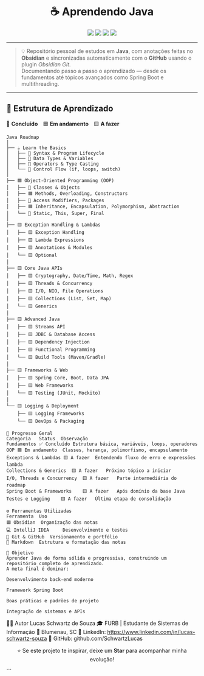<!--
  README.md - Lucas Schwartz de Souza
  Estudo de Java documentado no Obsidian e sincronizado via GitHub
-->

<h1 align="center">☕ Aprendendo Java</h1>

<p align="center">
  <img src="https://img.shields.io/badge/Language-Java-red?logo=openjdk&logoColor=white" />
  <img src="https://img.shields.io/badge/Notes-Obsidian-7C3AED?logo=obsidian&logoColor=white" />
  <img src="https://img.shields.io/badge/Status-Em%20Evolução-blue?logo=github" />
  <img src="https://img.shields.io/github/last-commit/SchwartzLucas/AprendendoJava?color=green&label=Ultimo%20Commit" />
</p>

---

> 💡 Repositório pessoal de estudos em **Java**, com anotações feitas no **Obsidian** e sincronizadas automaticamente com o **GitHub** usando o plugin *Obsidian Git*.  
> Documentando passo a passo o aprendizado — desde os fundamentos até tópicos avançados como Spring Boot e multithreading.

---

## 🧭 Estrutura de Aprendizado

🩶 **Concluído** 🟦 **Em andamento** 🟨 **A fazer**

```
Java Roadmap
│
├── ☕ Learn the Basics
│   ├── 🩶 Syntax & Program Lifecycle
│   ├── 🩶 Data Types & Variables
│   ├── 🩶 Operators & Type Casting
│   └── 🩶 Control Flow (if, loops, switch)
│
├── 🟦 Object-Oriented Programming (OOP)
│   ├── 🩶 Classes & Objects
│   ├── 🟦 Methods, Overloading, Constructors
│   ├── 🩶 Access Modifiers, Packages
│   ├── 🟦 Inheritance, Encapsulation, Polymorphism, Abstraction
│   └── 🩶 Static, This, Super, Final
│
├── 🟨 Exception Handling & Lambdas
│   ├── 🟨 Exception Handling
│   ├── 🟨 Lambda Expressions
│   ├── 🟨 Annotations & Modules
│   └── 🟨 Optional
│
├── 🟨 Core Java APIs
│   ├── 🟨 Cryptography, Date/Time, Math, Regex
│   ├── 🟨 Threads & Concurrency
│   ├── 🟨 I/O, NIO, File Operations
│   ├── 🟨 Collections (List, Set, Map)
│   └── 🟨 Generics
│
├── 🟨 Advanced Java
│   ├── 🟨 Streams API
│   ├── 🟨 JDBC & Database Access
│   ├── 🟨 Dependency Injection
│   ├── 🟨 Functional Programming
│   └── 🟨 Build Tools (Maven/Gradle)
│
├── 🟨 Frameworks & Web
│   ├── 🟨 Spring Core, Boot, Data JPA
│   ├── 🟨 Web Frameworks
│   └── 🟨 Testing (JUnit, Mockito)
│
└── 🟨 Logging & Deployment
    ├── 🟨 Logging Frameworks
    └── 🟨 DevOps & Packaging

🧠 Progresso Geral
Categoria	Status	Observação
Fundamentos	✅ Concluído	Estrutura básica, variáveis, loops, operadores
OOP	🟦 Em andamento 	Classes, herança, polimorfismo, encapsulamento
Exceptions & Lambdas 🟨 A fazer	Entendendo fluxo de erro e expressões lambda
Collections & Generics	🟨 A fazer	Próximo tópico a iniciar
I/O, Threads e Concurrency	🟨 A fazer	Parte intermediária do roadmap
Spring Boot & Frameworks	🟨 A fazer	Após domínio da base Java
Testes e Logging	🟨 A fazer	Última etapa de consolidação

⚙️ Ferramentas Utilizadas
Ferramenta	Uso
🟪 Obsidian	Organização das notas
💻 IntelliJ IDEA 	Desenvolvimento e testes
🐙 Git & GitHub	Versionamento e portfólio
🧩 Markdown	Estrutura e formatação das notas

🎯 Objetivo
Aprender Java de forma sólida e progressiva, construindo um repositório completo de aprendizado.
A meta final é dominar:

Desenvolvimento back-end moderno

Framework Spring Boot

Boas práticas e padrões de projeto

Integração de sistemas e APIs
```
👨‍💻 Autor
Lucas Schwartz de Souza
🎓 FURB | Estudante de Sistemas de Informação
📍 Blumenau, SC
🔗 LinkedIn: https://www.linkedin.com/in/lucas-schwartz-souza
🐙 GitHub: github.com/SchwartzLucas

<p align="center">⭐ Se este projeto te inspirar, deixe um <b>Star</b> para acompanhar minha evolução! </p> ```
